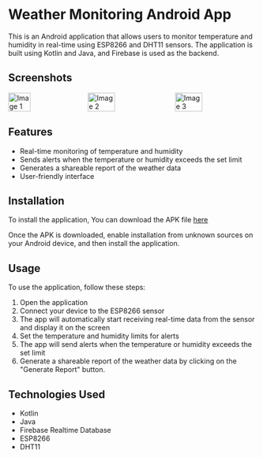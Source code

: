 
# Weather Monitoring Android App
This is an Android application that allows users to monitor temperature and humidity in real-time using ESP8266 and DHT11 sensors. The application is built using Kotlin and Java, and Firebase is used as the backend.

## Screenshots

<div style="display:flex;justify-content:space-between;width:100%;">
  <img src="https://previews.dropbox.com/p/thumb/AB6aebhTeA2MJgOqEFosn_hhFxmX9KhRTtHsP6PPATCBq_MUpE1-1oVZrJL16XQVCPo-6Tds0i_ux560mGHZmAEh47yMibjD3F8ARQW9sRPVGf9qoxmKpSruLrfgDyTKhe3iRRBXrXLNuQJ-1aVkbq2hPah-KhTFRaXCZNuFaGlkwoMTrwfqtxhyu3BFtjKOm_kceHGmt4RH03ccQXXQgEovtvBlaT3qk_BbNJ51MdvA3NiedQ257CQmo8ad7yp6-bXGzG9gq5deQOp8iag0bXUyeW_HN-lCw2kzmT5WSG_kfT-M-esZpehj6tlvs7b04bkhwxc56ZUemSR3bRZOqephtNJFQ8EZV7_51Rj4qCQAiT7foJMJUEXgfzHO-XxNzKY/p.jpeg" alt="Image 1" style="width:30%;">
  <img src="https://previews.dropbox.com/p/thumb/AB5nQyRz4qmDFw4fcnIQ4xn6B0SW-FJOP2XLCsuA4X3elz3llmu_8F7eauVPyP2e0Oftl6LqqFc1DE35CFirUy0ST9hXqs823PnqzI5JTwQfn28n1bYPieDrgqkWC0u1nbl16ebHA8XqwF6yMpszebR_lAJqkIyS2iYva0LV53fOAoxEU4a_i0Xd3uS8FsqENXVB83yhb8ZOehIib2j9haMPCLhFiGnvbr__UQ-5RTZDkY48r9Ge0tXKWBcceeW7OX5nYd1heDcTxM3L5XZ6TmgYwxrKQEexKOHswveWMubVhPhT2iHuO5QLGHoBXKI4FFzFVpJhb-vlg_uzxiGeEw9ulURB0hO1a-3XOHkVZvI2NeEZjxOFRKGANowkk-K4vaM/p.jpeg" alt="Image 2" style="width:33%;">
  <img src="https://previews.dropbox.com/p/thumb/AB4YlVtuvSiX4jLo47TMmO30eBX-MBl2KYX-He9Ydl0REuG1WBsvbTOxysDHC9DbVt_bBJArblDFBmGgPFiBvMlLTE4CkcM0Murs8Ri6xkmHHu6SjoDmipBu7YZdfKNGnicnLNtDan48SWxjzShIewDnv2K7nTHXX3qxvc3qW9o-NzAwpFLP7_At-z-3NwTPt2RLeUedMDAQkQFibbN_mVLXfGHeWgM591bUEDGFBKbPt82X5_wGoss6mYUhEahP9KZkxYAC1NwVT7dwp8cdyjj-N20UwvRy54GH1Og5hp9lFe0zC4Ue0ldKrolyDQbPXGTT6k7gXm0z01Rn81zf91oaIFh1qY-lNMgFa_o2U6-xq53MBXwsbI25eoigmM4g9vM/p.jpeg" alt="Image 3" style="width:33%;">
</div>



## Features
* Real-time monitoring of temperature and humidity
* Sends alerts when the temperature or humidity exceeds the set limit
* Generates a shareable report of the weather data
* User-friendly interface


## Installation
To install the application, You can download the APK file [here](https://drive.google.com/file/d/1vzMcgOjNl8Yy_NaboR-mm2qKFXhm2xbU/view?usp=sharing)


Once the APK is downloaded, enable installation from unknown sources on your Android device, and then install the application.


## Usage
To use the application, follow these steps:

1. Open the application
2. Connect your device to the ESP8266 sensor
3. The app will automatically start receiving real-time data from the sensor and display it on the screen
4. Set the temperature and humidity limits for alerts
5. The app will send alerts when the temperature or humidity exceeds the set limit
6. Generate a shareable report of the weather data by clicking on the "Generate Report" button.


## Technologies Used
* Kotlin
* Java
* Firebase Realtime Database
* ESP8266
* DHT11


